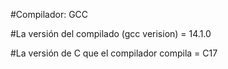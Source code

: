 #Compilador: GCC

#La versión del compilado (gcc verision) = 14.1.0

#La versión de C que el compilador compila = C17
